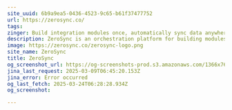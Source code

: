 ```yaml
---
site_uuid: 6b9a9ea5-0436-4523-9c65-b61f37477752
url: https://zerosync.co/
tags: 
zinger: Build integration modules once, automatically sync data anywhere
description: ZeroSync is an orchestration platform for building modules, synchronizing data and deploying integrations across cloud, edge, and on-premise.
image: https://zerosync.co/zerosync-logo.png
site_name: ZeroSync
title: ZeroSync
og_screenshot_url: https://og-screenshots-prod.s3.amazonaws.com/1366x768/80/false/57225e86925aec48819247c13bd22ae847f25040ed8c1f660127e1feac186111.jpeg
jina_last_request: 2025-03-09T06:45:20.153Z
jina_error: Error occurred
og_last_fetch: 2025-03-24T06:28:28.934Z
og_screenshot: 

---
```


